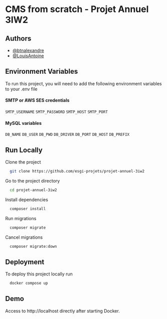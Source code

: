 
# CMS from scratch - Projet Annuel 3IW2

## Authors

- [@btnalexandre](https://www.github.com/btnalexandre)
- [@LouisAntoine](https://www.github.com/louisantoine)

## Environment Variables

To run this project, you will need to add the following environment variables to your .env file

#### SMTP or AWS SES credentials

`SMTP_USERNAME`
`SMTP_PASSWORD`
`SMTP_HOST`
`SMTP_PORT`

#### MySQL variables

`DB_NAME`
`DB_USER`
`DB_PWD`
`DB_DRIVER`
`DB_PORT`
`DB_HOST`
`DB_PREFIX`
## Run Locally

Clone the project

```bash
  git clone https://github.com/esgi-projets/projet-annuel-3iw2
```

Go to the project directory

```bash
  cd projet-annuel-3iw2
```

Install dependencies

```bash
  composer install
```

Run migrations

```bash
  composer migrate
```

Cancel migrations 

```bash
  composer migrate:down
```

## Deployment

To deploy this project locally run

```bash
  docker compose up
```




## Demo

Access to http://localhost directly after starting Docker.


